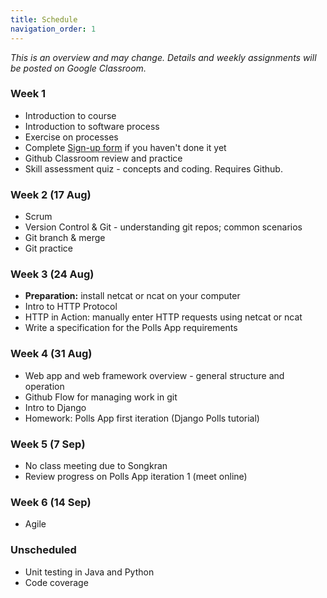 ```yaml
---
title: Schedule
navigation_order: 1
---
```


*This is an overview and may change. Details and weekly assignments will be posted on Google Classroom.*

### Week 1

* Introduction to course
* Introduction to software process
* Exercise on processes
* Complete [Sign-up form](https://forms.gle/fh9SqvmA9yPh1ur6A) if you haven't done it yet
* Github Classroom review and practice
* Skill assessment quiz - concepts and coding. Requires Github.

### Week 2 (17 Aug)

* Scrum
* Version Control & Git - understanding git repos; common scenarios
* Git branch & merge
* Git practice

### Week 3 (24 Aug)

* **Preparation:** install netcat or ncat on your computer
* Intro to HTTP Protocol
* HTTP in Action: manually enter HTTP requests using netcat or ncat
* Write a specification for the Polls App requirements

### Week 4 (31 Aug)

* Web app and web framework overview - general structure and operation
* Github Flow for managing work in git
* Intro to Django
* Homework: Polls App first iteration (Django Polls tutorial)

### Week 5 (7 Sep)

* No class meeting due to Songkran
* Review progress on Polls App iteration 1 (meet online)

### Week 6 (14 Sep)

* Agile

### Unscheduled

* Unit testing in Java and Python
* Code coverage
